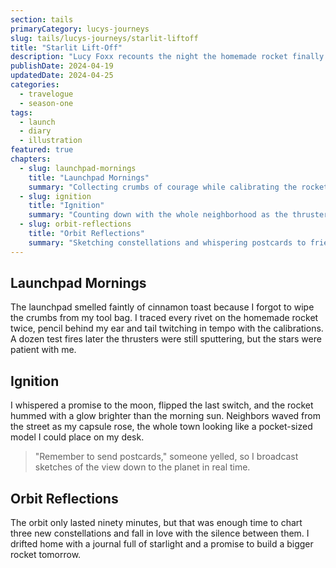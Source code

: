 ```yaml
---
section: tails
primaryCategory: lucys-journeys
slug: tails/lucys-journeys/starlit-liftoff
title: "Starlit Lift-Off"
description: "Lucy Foxx recounts the night the homemade rocket finally leapt beyond the clouds."
publishDate: 2024-04-19
updatedDate: 2024-04-25
categories:
  - travelogue
  - season-one
tags:
  - launch
  - diary
  - illustration
featured: true
chapters:
  - slug: launchpad-mornings
    title: "Launchpad Mornings"
    summary: "Collecting crumbs of courage while calibrating the rocket under Lucy's watchful eye."
  - slug: ignition
    title: "Ignition"
    summary: "Counting down with the whole neighborhood as the thrusters finally roar to life."
  - slug: orbit-reflections
    title: "Orbit Reflections"
    summary: "Sketching constellations and whispering postcards to friends back on the ground."
---
```


## Launchpad Mornings

The launchpad smelled faintly of cinnamon toast because I forgot to wipe the crumbs from my tool bag. I traced every rivet on
the homemade rocket twice, pencil behind my ear and tail twitching in tempo with the calibrations. A dozen test fires later
the thrusters were still sputtering, but the stars were patient with me.

## Ignition

I whispered a promise to the moon, flipped the last switch, and the rocket hummed with a glow brighter than the morning sun.
Neighbors waved from the street as my capsule rose, the whole town looking like a pocket-sized model I could place on my desk.

> "Remember to send postcards," someone yelled, so I broadcast sketches of the view down to the planet in real time.

## Orbit Reflections

The orbit only lasted ninety minutes, but that was enough time to chart three new constellations and fall in love with the
silence between them. I drifted home with a journal full of starlight and a promise to build a bigger rocket tomorrow.
